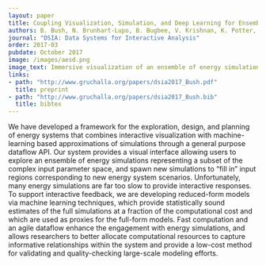 ```yaml
---
layout: paper
title: Coupling Visualization, Simulation, and Deep Learning for Ensemble Steering of Complex Energy Models
authors: B. Bush, N. Brunhart-Lupo, B. Bugbee, V. Krishnan, K. Potter, K. Gruchalla
journal: "DSIA: Data Systems for Interactive Analysis" 
order: 2017-03 
pubdate: October 2017
image: /images/aesd.png
image_text: Immersive visualization of an ensemble of energy simulations supports a campus renewable energy design study
links:
- path: "http://www.gruchalla.org/papers/dsia2017_Bush.pdf"
  title: preprint
- path: "http://www.gruchalla.org/papers/dsia2017_Bush.bib"
  title: bibtex
---
```

We have developed a framework for the exploration, design, and planning of energy systems that combines interactive visualization with machine-learning based approximations of simulations through a general purpose dataflow API. Our system provides a visual interface allowing users to explore an ensemble of energy simulations representing a subset of the complex input parameter space, and spawn new simulations to “fill in” input regions corresponding to new energy system scenarios. Unfortunately, many energy simulations are far too slow to provide interactive responses. To support interactive feedback, we are developing reduced-form models via machine learning techniques, which provide statistically sound estimates of the full simulations at a fraction of the computational cost and which are used as proxies for the full-form models. Fast computation and an agile dataflow enhance the engagement with energy simulations, and allows researchers to better allocate computational resources to capture informative relationships within the system and provide a low-cost method for validating and quality-checking large-scale modeling efforts.